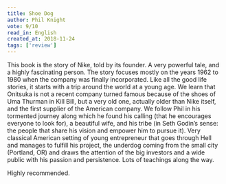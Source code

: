 ```yaml
---
title: Shoe Dog
author: Phil Knight
vote: 9/10
read_in: English
created_at: 2018-11-24
tags: ['review']
---
```


This book is the story of Nike, told by its founder. A very powerful tale, and a highly fascinating person. The story focuses mostly on the years 1962 to 1980 when the company was finally incorporated. Like all the good life stories, it starts with a trip around the world at a young age. We learn that Onitsuka is not a recent company turned famous because of the shoes of Uma Thurman in Kill Bill, but a very old one, actually older than Nike itself, and the first supplier of the American company. We follow Phil in his tormented journey along which he found his calling (that he encourages everyone to look for), a beautiful wife, and his tribe (in Seth Godin’s sense: the people that share his vision and empower him to pursue it). Very classical American setting of young entrepreneur that goes through Hell and manages to fulfill his project, the underdog coming from the small city (Portland, OR) and draws the attention of the big investors and a wide public with his passion and persistence. Lots of teachings along the way.

Highly recommended.
